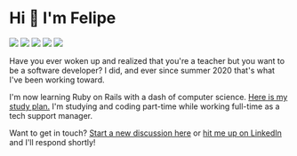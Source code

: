 # Hi 👋 I'm Felipe

<a href="https://fpsvogel.com" alt="Felipe's blog"><img src="https://img.shields.io/badge/🐤%20My%20Blog-555?style=flat" /></a>
<a href="https://fpsvogel.com/about" alt="Felipe's resume"><img src="https://img.shields.io/badge/📄%20My%20Resume-888?style=flat" /></a>
<a href="https://www.linkedin.com/in/fpsvogel" alt="LinkedIn"><img src="https://img.shields.io/badge/LinkedIn-blue?style=flat&logo=linkedin" /></a>
<a href="https://www.polywork.com/fpsvogel" alt="Polywork"><img src="https://img.shields.io/badge/Polywork-blueviolet?style=flat&logo=polywork" /></a>
<a href="https://twitter.com/fpsvogel" alt="Twitter"><img src="https://img.shields.io/badge/Twitter-1d9bf0?style=flat&logo=twitter&logoColor=white" /></a>

Have you ever woken up and realized that you're a teacher but you want to be a software developer? I did, and ever since summer 2020 that's what I've been working toward.

I'm now learning Ruby on Rails with a dash of computer science. [Here is my study plan.](https://github.com/fpsvogel/learn-ruby-and-cs) I'm studying and coding part-time while working full-time as a tech support manager.

Want to get in touch? [Start a new discussion here](https://github.com/fpsvogel/fpsvogel/discussions) or [hit me up on LinkedIn](https://www.linkedin.com/in/fpsvogel) and I'll respond shortly!
